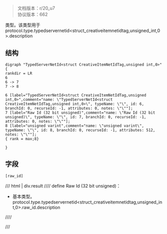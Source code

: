 # <!-- md:samp TypedServerNetId&lt;struct CreativeItemNetIdTag,unsigned int,0&gt; -->

> 文档版本：r/20_u7<br/>协议版本：662

<!-- md:samp TypedServerNetId&lt;struct CreativeItemNetIdTag,unsigned int,0&gt; -->类型。该类型用于protocol.type.typedservernetid&lt;struct_creativeitemnetidtag,unsigned_int,0&gt;.description

## 结构

```viz
digraph "TypedServerNetId<struct CreativeItemNetIdTag,unsigned int,0>" {
rankdir = LR
6
6 -> 7
7 -> 8

6 [label="TypedServerNetId<struct CreativeItemNetIdTag,unsigned int,0>",comment="name: \"TypedServerNetId<struct CreativeItemNetIdTag,unsigned int,0>\", typeName: \"\", id: 6, branchId: 0, recurseId: -1, attributes: 0, notes: \"\""];
7 [label="Raw Id (32 bit unsigned)",comment="name: \"Raw Id (32 bit unsigned)\", typeName: \"\", id: 7, branchId: 0, recurseId: -1, attributes: 0, notes: \"\""];
8 [label="unsigned varint",comment="name: \"unsigned varint\", typeName: \"\", id: 8, branchId: 0, recurseId: -1, attributes: 512, notes: \"\""];
{ rank = max;8}

}

```

## 字段

```title='TypedServerNetId&lt;struct CreativeItemNetIdTag,unsigned int,0&gt;'
[raw_id]
```

/// html | div.result
//// define
Raw Id (32 bit unsigned)：<!-- md:samp unsigned varint -->

- 基本类型。protocol.type.typedservernetid&lt;struct_creativeitemnetidtag,unsigned_int,0&gt;.raw_id.description


////

///

